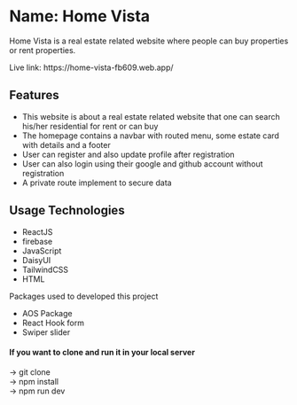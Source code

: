<h1>Name: Home Vista</h1>
<p>Home Vista is a real estate related website where people can buy properties or rent properties.</p>
Live link: https://home-vista-fb609.web.app/

<h2>Features</h2>
<ul>
  <li>This website is about a real estate related website that one can search his/her residential for rent or can buy</li>
  <li>The homepage contains a navbar with routed menu, some estate card with details and a footer</li>
  <li>User can register and also update profile after registration</li>
  <li>User can also login using their google and github account without registration</li>
  <li>A private route implement to secure data</li>
</ul>

<h2>Usage Technologies</h2>
<ul>
  <li>ReactJS</li>
  <li>firebase</li>
  <li>JavaScript</li>
  <li>DaisyUI</li>
  <li>TailwindCSS</li>
  <li>HTML</li>
</ul>

Packages used to developed this project
-  AOS Package
-  React Hook form
-  Swiper slider


<h4>If you want to clone and run it in your local server</h4>

-> git clone <br/>
-> npm install <br/>
-> npm run dev
